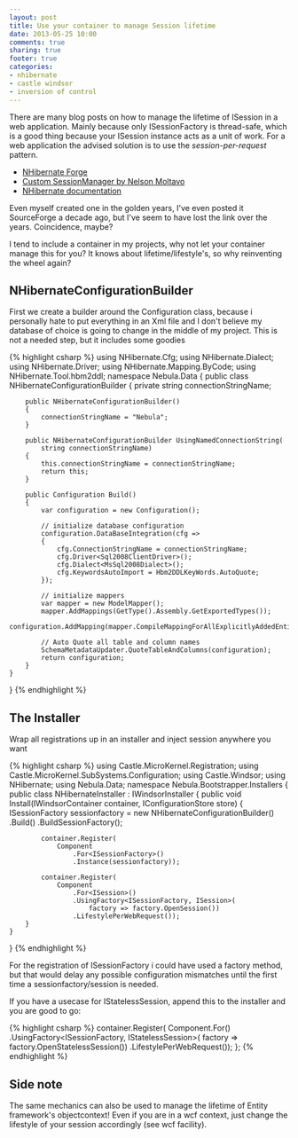 ```yaml
---
layout: post
title: Use your container to manage Session lifetime
date: 2013-05-25 10:00
comments: true
sharing: true
footer: true
categories:
- nhibernate
- castle windsor
- inversion of control
---
```

There are many blog posts on how to manage the lifetime of ISession in a web application.  Mainly because only ISessionFactory is thread-safe, which is a good thing because your ISession instance acts as a unit of work.  For a web application the advised solution is to use the *session-per-request* pattern.

- <a href="http://nhforge.org/blogs/nhibernate/archive/2011/03/03/effective-nhibernate-session-management-for-web-apps.aspx" target="_blank">NHibernate Forge</a>
- <a href="http://lostechies.com/nelsonmontalvo/2007/03/30/simple-nhibernate-example-part-4-session-management/" target="_blank">Custom SessionManager by Nelson Moltavo</a>
- <a href="http://nhforge.org/doc/nh/en/index.html#quickstart-playingwithcats" target="_blank">NHibernate documentation</a>

Even myself created one in the golden years, I've even posted it SourceForge a decade ago, but I've seem to have lost the link over the years. Coincidence, maybe?

I tend to include a container in my projects, why not let your container manage this for you? It knows about lifetime/lifestyle's, so why reinventing the wheel again?

## NHibernateConfigurationBuilder

First we create a builder around the Configuration class, because i personally hate to put everything in an Xml file and I don't believe my database of choice is going to change in the middle of my project.  This is not a needed step, but it includes some goodies

{% highlight csharp %}
using NHibernate.Cfg;
using NHibernate.Dialect;
using NHibernate.Driver;
using NHibernate.Mapping.ByCode;
using NHibernate.Tool.hbm2ddl;
namespace Nebula.Data
{
    public class NHibernateConfigurationBuilder
    {
        private string connectionStringName;

        public NHibernateConfigurationBuilder()
        {
            connectionStringName = "Nebula";
        }

        public NHibernateConfigurationBuilder UsingNamedConnectionString(
            string connectionStringName)
        {
            this.connectionStringName = connectionStringName;
            return this;
        }

        public Configuration Build()
        {
            var configuration = new Configuration();

            // initialize database configuration
            configuration.DataBaseIntegration(cfg =>
            {
                cfg.ConnectionStringName = connectionStringName;
                cfg.Driver<Sql2008ClientDriver>();
                cfg.Dialect<MsSql2008Dialect>();
                cfg.KeywordsAutoImport = Hbm2DDLKeyWords.AutoQuote;
            });

            // initialize mappers
            var mapper = new ModelMapper();
            mapper.AddMappings(GetType().Assembly.GetExportedTypes());
            configuration.AddMapping(mapper.CompileMappingForAllExplicitlyAddedEntities());

            // Auto Quote all table and column names
            SchemaMetadataUpdater.QuoteTableAndColumns(configuration);
            return configuration;
        }
    }
}
{% endhighlight %}

## The Installer

Wrap all registrations up in an installer and inject session anywhere you want

{% highlight csharp %}
using Castle.MicroKernel.Registration;
using Castle.MicroKernel.SubSystems.Configuration;
using Castle.Windsor;
using NHibernate;
using Nebula.Data;
namespace Nebula.Bootstrapper.Installers
{
    public class NHibernateInstaller : IWindsorInstaller
    {
        public void Install(IWindsorContainer container, IConfigurationStore store)
        {
            ISessionFactory sessionfactory = new NHibernateConfigurationBuilder()
                .Build()
                .BuildSessionFactory();

            container.Register(
                Component
                    .For<ISessionFactory>()
                    .Instance(sessionfactory));

            container.Register(
                Component
                    .For<ISession>()
                    .UsingFactory<ISessionFactory, ISession>(
                        factory => factory.OpenSession())
                    .LifestylePerWebRequest());
        }
    }
}
{% endhighlight %}

For the registration of ISessionFactory i could have used a factory method, but that would delay any possible configuration mismatches until the first time a sessionfactory/session is needed.

If you have a usecase for IStatelessSession, append this to the installer and you are good to go:

{% highlight csharp %}
container.Register(
    Component.For<IStatelessSession>()
             .UsingFactory<ISessionFactory, IStatelessSession>(
                    factory => factory.OpenStatelessSession())
             .LifestylePerWebRequest());
    };
{% endhighlight %}

## Side note
The same mechanics can also be used to manage the lifetime of Entity framework's objectcontext! Even if you are in a wcf context, just change the lifestyle of your session accordingly (see wcf facility).
